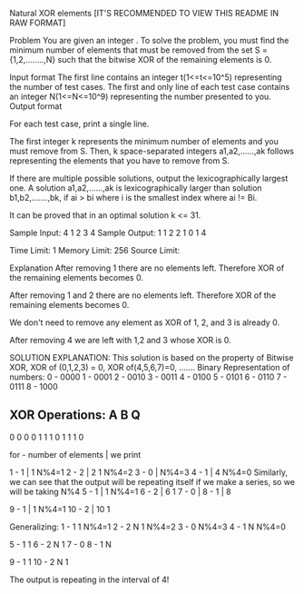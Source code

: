 Natural XOR elements [IT'S RECOMMENDED TO VIEW THIS README IN RAW FORMAT]

Problem
You are given an integer . To solve the problem, you must find the minimum number of elements that must be removed from the set S = {1,2,........,N} such that the bitwise XOR of the remaining elements is 0.

Input format
The first line contains an integer t(1<=t<=10^5) representing the number of test cases.
The first and only line of each test case contains an integer N(1<=N<=10^9) representing the number presented to you.
Output format

For each test case, print a single line.

The first integer k represents the minimum number of elements and you must remove from S. Then, k space-separated integers a1,a2,......,ak follows representing the elements that you have to remove from S.

If there are multiple possible solutions, output the lexicographically largest one. A solution a1,a2,......,ak is lexicographically larger than solution b1,b2,.......,bk, if ai > bi where i is the smallest index where ai != Bi.

It can be proved that in an optimal solution k <= 31.


Sample Input:
4
1
2
3
4
Sample Output:
1 1
2 2 1
0
1 4


Time Limit: 1
Memory Limit: 256
Source Limit:


Explanation
After removing 1 there are no elements left. Therefore XOR of the remaining elements becomes 0.

After removing 1 and 2 there are no elements left. Therefore XOR of the remaining elements becomes 0.

We don't need to remove any element as XOR of 1, 2, and 3 is already 0.

After removing 4 we are left with 1,2 and 3 whose XOR is 0.





SOLUTION EXPLANATION:
This solution is based on the property of Bitwise XOR, XOR of (0,1,2,3) = 0, XOR of(4,5,6,7)=0, .......
Binary Representation of numbers:
0 - 0000
1 - 0001
2 - 0010
3 - 0011
4 - 0100
5 - 0101
6 - 0110
7 - 0111
8 - 1000

XOR Operations:
A   B       Q
---------------
0   0       0
0   1       1
1   0       1
1   1       0

for - number of elements | we print

1   - 1                  | 1            N%4=1
2   - 2                  | 2 1          N%4=2
3   - 0                  |              N%4=3
4   - 1                  | 4            N%4=0
Similarly, we can see that the output will be repeating itself if we make a series, so we will be taking N%4
5   - 1                  | 1            N%4=1
6   - 2                  | 6 1
7   - 0                  |
8   - 1                  | 8

9   - 1                  | 1            N%4=1
10  - 2                  | 10 1

Generalizing:
1   - 1 1       N%4=1
2   - 2 N 1     N%4=2
3   - 0         N%4=3
4   - 1 N       N%4=0

5   - 1 1
6   - 2 N 1
7   - 0
8   - 1 N

9   - 1 1
10  - 2 N 1

The output is repeating in the interval of 4!
